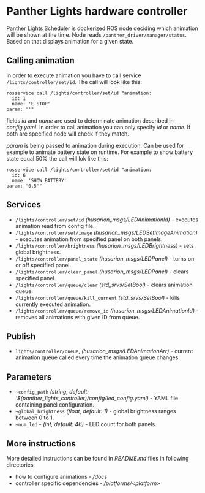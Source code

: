 # Panther Lights hardware controller

Panther Lights Scheduler is dockerized ROS node deciding which animation will be shown at the time. Node reads `/panther_driver/manager/status`. Based on that displays animation for a given state. 

## Calling animation
In order to execute animation you have to call service `/lights/controller/set/id`. The call will look like this:
```
rosservice call /lights/controller/set/id "animation:
  id: 1
  name: 'E-STOP'
param: ''"
```


fields *id* and *name* are used to determinate animation described in *config.yaml*. In order to call animation you can only specify *id* or *name*. If both are specified node will check if they match.

*param* is being passed to animation during execution. Can be used for example to animate battery state on runtime. For example to show battery state equal 50% the call will lok like this:
```
rosservice call /lights/controller/set/id "animation:
  id: 6
  name: 'SHOW_BATTERY'
param: '0.5'"
```


## Services
- `/lights/controller/set/id` *(husarion_msgs/LEDAnimationId)* - executes animation read from config file.
- `/lights/controller/set/image` *(husarion_msgs/LEDSetImageAnimation)* - executes animation from specified panel on both panels.
- `/lights/controller/brightness` *(husarion_msgs/LEDBrightness)* - sets global brightness.
- `/lights/controller/panel_state` *(husarion_msgs/LEDPanel)* - turns on or off specified panel.
- `/lights/controller/clear_panel` *(husarion_msgs/LEDPanel)* - clears specified panel.
- `/lights/controller/queue/clear` *(std_srvs/SetBool)* - clears animation queue.
- `/lights/controller/queue/kill_current` *(std_srvs/SetBool)* - kills currently executed animation.
- `/lights/controller/queue/remove_id` *(husarion_msgs/LEDAnimationId)* - removes all animations with given ID from queue.


## Publish
- `lights/controller/queue`, *(husarion_msgs/LEDAnimationArr)* - current animation queue called every time the animation queue changes.


## Parameters
- `~config_path` *(string, default: '$(panther_lights_controller)/config/led_config.yaml)* - YAML file containing panel configuration.
- `~global_brightness` *(float, default: 1)* - global brightness ranges between 0 to 1.
- `~num_led` - *(int, default: 46)* - LED count for both panels.


## More instructions
More detailed instructions can be found in *README<span>.</span>md* files in following directories:
- how to configure animations - */docs*
- controller specific dependencies - */platforms/\<platform\>*

